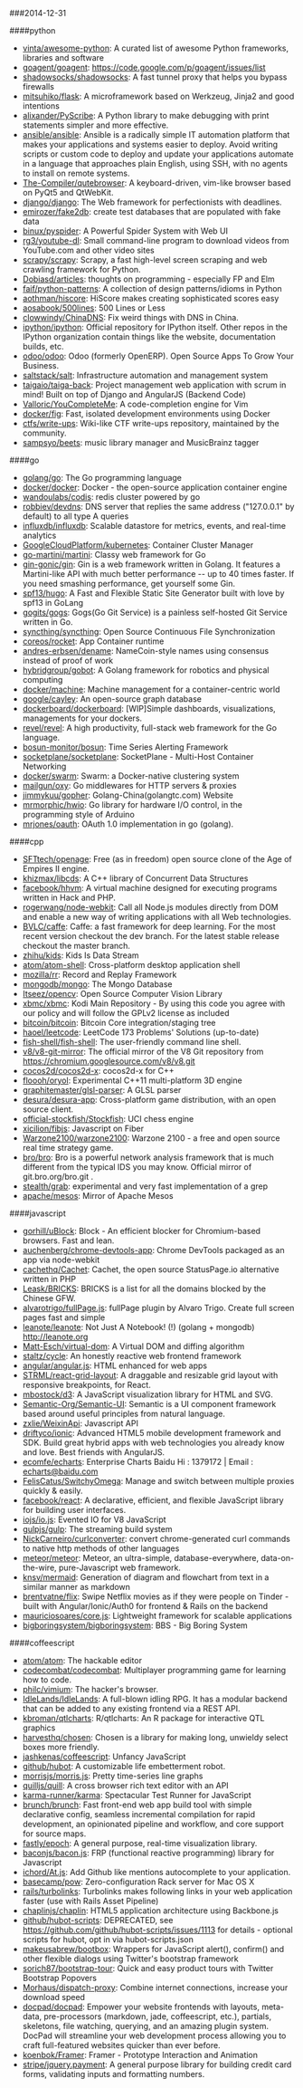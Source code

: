 ###2014-12-31

####python
* [vinta/awesome-python](https://github.com/vinta/awesome-python): A curated list of awesome Python frameworks, libraries and software
* [goagent/goagent](https://github.com/goagent/goagent): https://code.google.com/p/goagent/issues/list
* [shadowsocks/shadowsocks](https://github.com/shadowsocks/shadowsocks): A fast tunnel proxy that helps you bypass firewalls
* [mitsuhiko/flask](https://github.com/mitsuhiko/flask): A microframework based on Werkzeug, Jinja2 and good intentions
* [alixander/PyScribe](https://github.com/alixander/PyScribe): A Python library to make debugging with print statements simpler and more effective.
* [ansible/ansible](https://github.com/ansible/ansible): Ansible is a radically simple IT automation platform that makes your applications and systems easier to deploy. Avoid writing scripts or custom code to deploy and update your applications automate in a language that approaches plain English, using SSH, with no agents to install on remote systems.
* [The-Compiler/qutebrowser](https://github.com/The-Compiler/qutebrowser): A keyboard-driven, vim-like browser based on PyQt5 and QtWebKit.
* [django/django](https://github.com/django/django): The Web framework for perfectionists with deadlines.
* [emirozer/fake2db](https://github.com/emirozer/fake2db): create test databases that are populated with fake data
* [binux/pyspider](https://github.com/binux/pyspider): A Powerful Spider System with Web UI
* [rg3/youtube-dl](https://github.com/rg3/youtube-dl): Small command-line program to download videos from YouTube.com and other video sites
* [scrapy/scrapy](https://github.com/scrapy/scrapy): Scrapy, a fast high-level screen scraping and web crawling framework for Python.
* [Dobiasd/articles](https://github.com/Dobiasd/articles): thoughts on programming - especially FP and Elm
* [faif/python-patterns](https://github.com/faif/python-patterns): A collection of design patterns/idioms in Python
* [aothman/hiscore](https://github.com/aothman/hiscore): HiScore makes creating sophisticated scores easy
* [aosabook/500lines](https://github.com/aosabook/500lines): 500 Lines or Less
* [clowwindy/ChinaDNS](https://github.com/clowwindy/ChinaDNS): Fix weird things with DNS in China.
* [ipython/ipython](https://github.com/ipython/ipython): Official repository for IPython itself. Other repos in the IPython organization contain things like the website, documentation builds, etc.
* [odoo/odoo](https://github.com/odoo/odoo): Odoo (formerly OpenERP). Open Source Apps To Grow Your Business.
* [saltstack/salt](https://github.com/saltstack/salt): Infrastructure automation and management system
* [taigaio/taiga-back](https://github.com/taigaio/taiga-back): Project management web application with scrum in mind! Built on top of Django and AngularJS (Backend Code)
* [Valloric/YouCompleteMe](https://github.com/Valloric/YouCompleteMe): A code-completion engine for Vim
* [docker/fig](https://github.com/docker/fig): Fast, isolated development environments using Docker
* [ctfs/write-ups](https://github.com/ctfs/write-ups): Wiki-like CTF write-ups repository, maintained by the community.
* [sampsyo/beets](https://github.com/sampsyo/beets): music library manager and MusicBrainz tagger

####go
* [golang/go](https://github.com/golang/go): The Go programming language
* [docker/docker](https://github.com/docker/docker): Docker - the open-source application container engine
* [wandoulabs/codis](https://github.com/wandoulabs/codis): redis cluster powered by go
* [robbiev/devdns](https://github.com/robbiev/devdns): DNS server that replies the same address ("127.0.0.1" by default) to all type A queries
* [influxdb/influxdb](https://github.com/influxdb/influxdb): Scalable datastore for metrics, events, and real-time analytics
* [GoogleCloudPlatform/kubernetes](https://github.com/GoogleCloudPlatform/kubernetes): Container Cluster Manager
* [go-martini/martini](https://github.com/go-martini/martini): Classy web framework for Go
* [gin-gonic/gin](https://github.com/gin-gonic/gin): Gin is a web framework written in Golang. It features a Martini-like API with much better performance -- up to 40 times faster. If you need smashing performance, get yourself some Gin.
* [spf13/hugo](https://github.com/spf13/hugo): A Fast and Flexible Static Site Generator built with love by spf13 in GoLang
* [gogits/gogs](https://github.com/gogits/gogs): Gogs(Go Git Service) is a painless self-hosted Git Service written in Go.
* [syncthing/syncthing](https://github.com/syncthing/syncthing): Open Source Continuous File Synchronization
* [coreos/rocket](https://github.com/coreos/rocket): App Container runtime
* [andres-erbsen/dename](https://github.com/andres-erbsen/dename): NameCoin-style names using consensus instead of proof of work
* [hybridgroup/gobot](https://github.com/hybridgroup/gobot): A Golang framework for robotics and physical computing
* [docker/machine](https://github.com/docker/machine): Machine management for a container-centric world
* [google/cayley](https://github.com/google/cayley): An open-source graph database
* [dockerboard/dockerboard](https://github.com/dockerboard/dockerboard): [WIP]Simple dashboards, visualizations, managements for your dockers.
* [revel/revel](https://github.com/revel/revel): A high productivity, full-stack web framework for the Go language.
* [bosun-monitor/bosun](https://github.com/bosun-monitor/bosun): Time Series Alerting Framework
* [socketplane/socketplane](https://github.com/socketplane/socketplane): SocketPlane - Multi-Host Container Networking
* [docker/swarm](https://github.com/docker/swarm): Swarm: a Docker-native clustering system
* [mailgun/oxy](https://github.com/mailgun/oxy): Go middlewares for HTTP servers & proxies
* [jimmykuu/gopher](https://github.com/jimmykuu/gopher): Golang-China(golangtc.com) Website
* [mrmorphic/hwio](https://github.com/mrmorphic/hwio): Go library for hardware I/O control, in the programming style of Arduino
* [mrjones/oauth](https://github.com/mrjones/oauth): OAuth 1.0 implementation in go (golang).

####cpp
* [SFTtech/openage](https://github.com/SFTtech/openage): Free (as in freedom) open source clone of the Age of Empires II engine.
* [khizmax/libcds](https://github.com/khizmax/libcds): A C++ library of Concurrent Data Structures
* [facebook/hhvm](https://github.com/facebook/hhvm): A virtual machine designed for executing programs written in Hack and PHP.
* [rogerwang/node-webkit](https://github.com/rogerwang/node-webkit): Call all Node.js modules directly from DOM and enable a new way of writing applications with all Web technologies.
* [BVLC/caffe](https://github.com/BVLC/caffe): Caffe: a fast framework for deep learning. For the most recent version checkout the dev branch. For the latest stable release checkout the master branch.
* [zhihu/kids](https://github.com/zhihu/kids): Kids Is Data Stream
* [atom/atom-shell](https://github.com/atom/atom-shell): Cross-platform desktop application shell
* [mozilla/rr](https://github.com/mozilla/rr): Record and Replay Framework
* [mongodb/mongo](https://github.com/mongodb/mongo): The Mongo Database
* [Itseez/opencv](https://github.com/Itseez/opencv): Open Source Computer Vision Library
* [xbmc/xbmc](https://github.com/xbmc/xbmc): Kodi Main Repository - By using this code you agree with our policy and will follow the GPLv2 license as included
* [bitcoin/bitcoin](https://github.com/bitcoin/bitcoin): Bitcoin Core integration/staging tree
* [haoel/leetcode](https://github.com/haoel/leetcode): LeetCode 173 Problems' Solutions (up-to-date)
* [fish-shell/fish-shell](https://github.com/fish-shell/fish-shell): The user-friendly command line shell.
* [v8/v8-git-mirror](https://github.com/v8/v8-git-mirror): The official mirror of the V8 Git repository from https://chromium.googlesource.com/v8/v8.git
* [cocos2d/cocos2d-x](https://github.com/cocos2d/cocos2d-x): cocos2d-x for C++
* [floooh/oryol](https://github.com/floooh/oryol): Experimental C++11 multi-platform 3D engine
* [graphitemaster/glsl-parser](https://github.com/graphitemaster/glsl-parser): A GLSL parser
* [desura/desura-app](https://github.com/desura/desura-app): Cross-platform game distribution, with an open source client.
* [official-stockfish/Stockfish](https://github.com/official-stockfish/Stockfish): UCI chess engine
* [xicilion/fibjs](https://github.com/xicilion/fibjs): Javascript on Fiber
* [Warzone2100/warzone2100](https://github.com/Warzone2100/warzone2100): Warzone 2100 - a free and open source real time strategy game.
* [bro/bro](https://github.com/bro/bro): Bro is a powerful network analysis framework that is much different from the typical IDS you may know. Official mirror of git.bro.org/bro.git .
* [stealth/grab](https://github.com/stealth/grab): experimental and very fast implementation of a grep
* [apache/mesos](https://github.com/apache/mesos): Mirror of Apache Mesos

####javascript
* [gorhill/uBlock](https://github.com/gorhill/uBlock): Block - An efficient blocker for Chromium-based browsers. Fast and lean.
* [auchenberg/chrome-devtools-app](https://github.com/auchenberg/chrome-devtools-app): Chrome DevTools packaged as an app via node-webkit
* [cachethq/Cachet](https://github.com/cachethq/Cachet): Cachet, the open source StatusPage.io alternative written in PHP
* [Leask/BRICKS](https://github.com/Leask/BRICKS): BRICKS is a list for all the domains blocked by the Chinese GFW.
* [alvarotrigo/fullPage.js](https://github.com/alvarotrigo/fullPage.js): fullPage plugin by Alvaro Trigo. Create full screen pages fast and simple
* [leanote/leanote](https://github.com/leanote/leanote): Not Just A Notebook! (!) (golang + mongodb) http://leanote.org
* [Matt-Esch/virtual-dom](https://github.com/Matt-Esch/virtual-dom): A Virtual DOM and diffing algorithm
* [staltz/cycle](https://github.com/staltz/cycle): An honestly reactive web frontend framework
* [angular/angular.js](https://github.com/angular/angular.js): HTML enhanced for web apps
* [STRML/react-grid-layout](https://github.com/STRML/react-grid-layout): A draggable and resizable grid layout with responsive breakpoints, for React.
* [mbostock/d3](https://github.com/mbostock/d3): A JavaScript visualization library for HTML and SVG.
* [Semantic-Org/Semantic-UI](https://github.com/Semantic-Org/Semantic-UI): Semantic is a UI component framework based around useful principles from natural language.
* [zxlie/WeixinApi](https://github.com/zxlie/WeixinApi): Javascript API
* [driftyco/ionic](https://github.com/driftyco/ionic): Advanced HTML5 mobile development framework and SDK. Build great hybrid apps with web technologies you already know and love. Best friends with AngularJS.
* [ecomfe/echarts](https://github.com/ecomfe/echarts): Enterprise Charts Baidu Hi : 1379172 | Email : echarts@baidu.com
* [FelisCatus/SwitchyOmega](https://github.com/FelisCatus/SwitchyOmega): Manage and switch between multiple proxies quickly & easily.
* [facebook/react](https://github.com/facebook/react): A declarative, efficient, and flexible JavaScript library for building user interfaces.
* [iojs/io.js](https://github.com/iojs/io.js): Evented IO for V8 JavaScript
* [gulpjs/gulp](https://github.com/gulpjs/gulp): The streaming build system
* [NickCarneiro/curlconverter](https://github.com/NickCarneiro/curlconverter): convert chrome-generated curl commands to native http methods of other languages
* [meteor/meteor](https://github.com/meteor/meteor): Meteor, an ultra-simple, database-everywhere, data-on-the-wire, pure-Javascript web framework.
* [knsv/mermaid](https://github.com/knsv/mermaid): Generation of diagram and flowchart from text in a similar manner as markdown
* [brentvatne/flix](https://github.com/brentvatne/flix): Swipe Netflix movies as if they were people on Tinder - built with Angular/Ionic/Auth0 for frontend & Rails on the backend
* [mauriciosoares/core.js](https://github.com/mauriciosoares/core.js): Lightweight framework for scalable applications
* [bigboringsystem/bigboringsystem](https://github.com/bigboringsystem/bigboringsystem): BBS - Big Boring System

####coffeescript
* [atom/atom](https://github.com/atom/atom): The hackable editor
* [codecombat/codecombat](https://github.com/codecombat/codecombat): Multiplayer programming game for learning how to code.
* [philc/vimium](https://github.com/philc/vimium): The hacker's browser.
* [IdleLands/IdleLands](https://github.com/IdleLands/IdleLands): A full-blown idling RPG. It has a modular backend that can be added to any existing frontend via a REST API.
* [kbroman/qtlcharts](https://github.com/kbroman/qtlcharts): R/qtlcharts: An R package for interactive QTL graphics
* [harvesthq/chosen](https://github.com/harvesthq/chosen): Chosen is a library for making long, unwieldy select boxes more friendly.
* [jashkenas/coffeescript](https://github.com/jashkenas/coffeescript): Unfancy JavaScript
* [github/hubot](https://github.com/github/hubot): A customizable life embetterment robot.
* [morrisjs/morris.js](https://github.com/morrisjs/morris.js): Pretty time-series line graphs
* [quilljs/quill](https://github.com/quilljs/quill): A cross browser rich text editor with an API
* [karma-runner/karma](https://github.com/karma-runner/karma): Spectacular Test Runner for JavaScript
* [brunch/brunch](https://github.com/brunch/brunch): Fast front-end web app build tool with simple declarative config, seamless incremental compilation for rapid development, an opinionated pipeline and workflow, and core support for source maps.
* [fastly/epoch](https://github.com/fastly/epoch): A general purpose, real-time visualization library.
* [baconjs/bacon.js](https://github.com/baconjs/bacon.js): FRP (functional reactive programming) library for Javascript
* [ichord/At.js](https://github.com/ichord/At.js): Add Github like mentions autocomplete to your application.
* [basecamp/pow](https://github.com/basecamp/pow): Zero-configuration Rack server for Mac OS X
* [rails/turbolinks](https://github.com/rails/turbolinks): Turbolinks makes following links in your web application faster (use with Rails Asset Pipeline)
* [chaplinjs/chaplin](https://github.com/chaplinjs/chaplin): HTML5 application architecture using Backbone.js
* [github/hubot-scripts](https://github.com/github/hubot-scripts): DEPRECATED, see https://github.com/github/hubot-scripts/issues/1113 for details - optional scripts for hubot, opt in via hubot-scripts.json
* [makeusabrew/bootbox](https://github.com/makeusabrew/bootbox): Wrappers for JavaScript alert(), confirm() and other flexible dialogs using Twitter's bootstrap framework
* [sorich87/bootstrap-tour](https://github.com/sorich87/bootstrap-tour): Quick and easy product tours with Twitter Bootstrap Popovers
* [Morhaus/dispatch-proxy](https://github.com/Morhaus/dispatch-proxy): Combine internet connections, increase your download speed
* [docpad/docpad](https://github.com/docpad/docpad): Empower your website frontends with layouts, meta-data, pre-processors (markdown, jade, coffeescript, etc.), partials, skeletons, file watching, querying, and an amazing plugin system. DocPad will streamline your web development process allowing you to craft full-featured websites quicker than ever before.
* [koenbok/Framer](https://github.com/koenbok/Framer): Framer - Prototype Interaction and Animation
* [stripe/jquery.payment](https://github.com/stripe/jquery.payment): A general purpose library for building credit card forms, validating inputs and formatting numbers.
